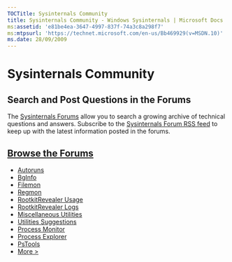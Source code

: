 ```yaml
---
TOCTitle: Sysinternals Community
title: Sysinternals Community - Windows Sysinternals | Microsoft Docs
ms:assetid: 'e81be4ea-3647-4997-837f-74a3c8a298f7'
ms:mtpsurl: 'https://technet.microsoft.com/en-us/Bb469929(v=MSDN.10)'
ms.date: 28/09/2009
---
```


# Sysinternals Community

## Search and Post Questions in the Forums

The [Sysinternals Forums](http://forum.sysinternals.com/) allow you to
search a growing archive of technical questions and answers. Subscribe
to the [Sysinternals Forum RSS
feed](http://forum.sysinternals.com/rss_topic_feed.asp) to keep up with
the latest information posted in the forums.

## [Browse the Forums](http://forum.sysinternals.com/)

-   [Autoruns](http://forum.sysinternals.com/forum_topics.asp?fid=16)
-   [BgInfo](http://forum.sysinternals.com/forum_topics.asp?fid=5)
-   [Filemon](http://forum.sysinternals.com/forum_topics.asp?fid=3)
-   [Regmon](http://forum.sysinternals.com/forum_topics.asp?fid=4)
-   [RootkitRevealer Usage](http://forum.sysinternals.com/forum_topics.asp?fid=15)
-   [RootkitRevealer Logs](http://forum.sysinternals.com/forum_topics.asp?fid=17)
-   [Miscellaneous Utilities](http://forum.sysinternals.com/forum_topics.asp?fid=11)
-   [Utilities Suggestions](http://forum.sysinternals.com/forum_topics.asp?fid=14)
-   [Process Monitor](http://forum.sysinternals.com/forum_topics.asp?fid=19)
-   [Process Explorer](http://forum.sysinternals.com/forum_topics.asp?fid=2)
-   [PsTools](http://forum.sysinternals.com/forum_topics.asp?fid=8)
-   [More &gt;](http://forum.sysinternals.com/)
